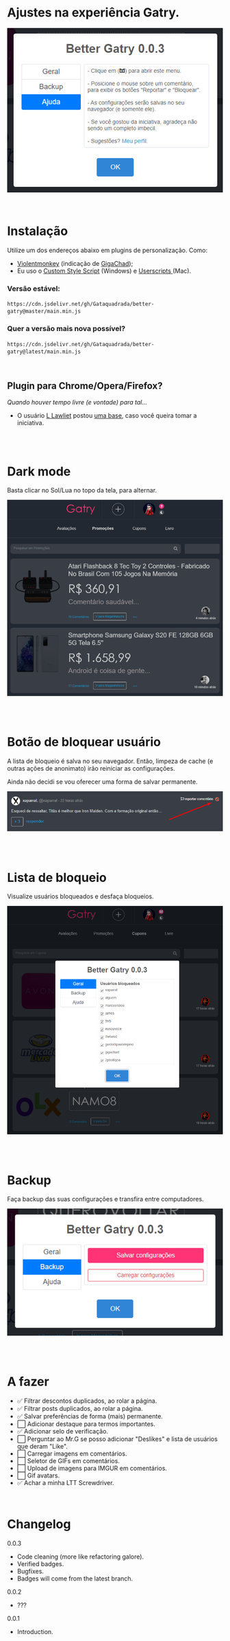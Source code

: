 # Ajustes na experiência Gatry.

![Screenshot_5.png](/screenshot_5.png)

<br>

# Instalação

Utilize um dos endereços abaixo em plugins de personalização. Como:

-   [Violentmonkey](https://violentmonkey.github.io) (indicação de [GigaChad](https://gatry.com/usuarios/detalhe/GigaChad));
-   Eu uso o [Custom Style Script](https://chrome.google.com/webstore/detail/custom-style-script/ecjfaoeopefafjpdgnfcjnhinpbldjij) (Windows) e [Userscripts ](https://apps.apple.com/us/app/userscripts/id1463298887) (Mac).

### Versão estável:

`https://cdn.jsdelivr.net/gh/Gataquadrada/better-gatry@master/main.min.js`

### Quer a versão mais nova possível?

`https://cdn.jsdelivr.net/gh/Gataquadrada/better-gatry@latest/main.min.js`

<br>

## Plugin para Chrome/Opera/Firefox?

_Quando houver tempo livre (e vontade) para tal..._

-   O usuário [L Lawliet](https://gatry.com/usuarios/detalhe/TheTwoD) postou [uma base](chrome-plugin-base), caso você queira tomar a iniciativa.

<br>
<br>

# Dark mode

Basta clicar no Sol/Lua no topo da tela, para alternar.

![Screenshot_1.png](/screenshot_1.png)

<br> 
<br>

# Botão de bloquear usuário

A lista de bloqueio é salva no seu navegador. Então, limpeza de cache (e outras ações de anonimato) irão reiniciar as configurações.

Ainda não decidi se vou oferecer uma forma de salvar permanente.

![Screenshot_2.png](/screenshot_2.png)

<br> 
<br>

# Lista de bloqueio

Visualize usuários bloqueados e desfaça bloqueios.

![Screenshot_3.png](/screenshot_3.png)

<br>
<br>

# Backup

Faça backup das suas configurações e transfira entre computadores.

![Screenshot_4.png](/screenshot_4.png)

<br>
<br>

# A fazer

-   ✅ Filtrar descontos duplicados, ao rolar a página.
-   ✅ Filtrar posts duplicados, ao rolar a página.
-   ✅ Salvar preferências de forma (mais) permanente.
-   ⬜ Adicionar destaque para termos importantes.
-   ✅ Adicionar selo de verificação.
-   ⬜ Perguntar ao Mr.G se posso adicionar "Deslikes" e lista de usuários que deram "Like".
-   ⬜ Carregar imagens em comentários.
-   ⬜ Seletor de GIFs em comentários.
-   ⬜ Upload de imagens para IMGUR em comentários.
-   ⬜ Gif avatars.
-   ✅ Achar a minha LTT Screwdriver.

<br>

# Changelog

0.0.3

-   Code cleaning (more like refactoring galore).
-   Verified badges.
-   Bugfixes.
-   Badges will come from the latest branch.

0.0.2

-   ???

0.0.1

-   Introduction.
